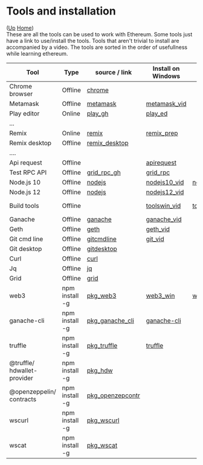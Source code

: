 # Tools and installation

([Up](..) [Home](..\..))<br>
These are all the tools can be used to work with Ethereum. Some tools just have a link to use/install the tools.
Tools that aren't trivial to install are accompanied by a video.
The tools are sorted in the order of usefullness while learning ethereum.


| Tool                           | Type           | source / link   | Install on Windows     | Install on Macintosh   |  Install on Ubuntu        
| ------------                   | --------       | ---------       | -----                  | -----------            | -----------               
| Chrome browser                 | Offline        | [chrome]
| Metamask                       | Offline        | [metamask]      | [metamask_vid]
| Play editor                    | Online         | [play_gh]       | [play_ed]
| ...                                      
| Remix                          | Online         | [remix]         | [remix_prep]
| Remix desktop                  | Offline        | [remix_desktop]
| ....                                     
| Api request                    | Offline        |                 | [apirequest]         
| Test RPC API                   | Offline        | [grid_rpc_gh]   | [grid_rpc]           
| Node.js 10                     | Offline        | [nodejs]        | [nodejs10_vid]         | [nodejs10_mac]         | [nodejs10_ubu]
| Node.js 12                     | Offline        | [nodejs]        | [nodejs12_vid]         |                        |
| Build tools                    | Offline        |                 | [toolswin_vid]         | [tools_mac]            | [python_ubu]<br>[tools_ubu]
| Ganache                        | Offline        | [ganache]       | [ganache_vid]
| Geth                           | Offline        | [geth]          | [geth_vid]   
| Git cmd line                   | Offline        | [gitcmdline]    | [git_vid]    
| Git desktop                    | Offline        | [gitdesktop]
| Curl                           | Offline        | [curl]
| Jq                             | Offline        | [jq]
| Grid                           | Offline        | [grid]
| web3                           | npm install -g | [pkg_web3]         | [web3_win]          | [web3_mac]            | [web3_ubu]
| ganache-cli                    | npm install -g | [pkg_ganache_cli]  | [ganache-cli]
| truffle                        | npm install -g | [pkg_truffle]      | [truffle]
| @truffle/<br>hdwallet-provider | npm install -g | [pkg_hdw]
| @openzeppelin/<br>contracts    | npm install -g | [pkg_openzepcontr]
| wscurl                         | npm install -g | [pkg_wscurl]
| wscat                          | npm install -g | [pkg_wscat] 


[chrome]:           https://www.google.com/chrome/
[play_gh]:          https://github.com/playproject-io/play-ed
[play_ed]:          https://playproject.io/play-ed/
[apirequest]:       https://www.apirequest.io/
[grid_rpc]:         https://web3examples.com/grid-rpc-app/build
[grid_rpc_gh]:      https://github.com/web3examples/grid-rpc-app
[remix]:            https://remix.ethereum.org
[remix_prep]:       Prepare_Remix.html
[remix_ide_doc]:    https://remix-ide.readthedocs.io/en/latest/




[metamask]:      https://metamask.io
[remix_desktop]: https://github.com/ethereum/remix-desktop/releases
[nodejs]:        https://nodejs.org/en/
[ganache]:       https://www.trufflesuite.com/ganache
[geth]:          https://geth.ethereum.org/downloads
[gitcmdline]:    https://git-scm.com/download/win
[gitdesktop]:    https://desktop.github.com
[curl]:          https://curl.haxx.se/download.html
[jq]:            https://stedolan.github.io/jq/download
[grid]:          https://grid.ethereum.org

[metamask_vid]:  Install_MetaMask_Windows.html
[nodejs10_vid]:  Install_node.js_10_Windows.html
[nodejs12_vid]:  Install_node.js_12_Windows.html
[toolswin_vid]:  Install_tools_Windows.html
[ganache_vid]:   Install_ganache_Windows_Use_HTTPS.html
[geth_vid]:      Install_geth_Windows_use_https.html
[git_vid]:       Install_git_Windows.html

[nodejs10_mac]:  Install_node.js_Macintosh.html
[tools_mac]:     Install_tools_Macintosh.html
[nodejs10_ubu]:  Install_node.js_10_Ubuntu.html

[python_ubu]:    Install_python_Ubuntu.html
[tools_ubu]:     Install_tools_Ubuntu.html


[pkg_web3]:         https://www.npmjs.com/package/web3
[pkg_ganache_cli]:  https://www.npmjs.com/package/ganache-cli
[pkg_truffle]:      https://www.npmjs.com/package/truffle
[pkg_hdw]:          https://www.npmjs.com/package/@truffle/hdwallet-provider
[pkg_openzepcontr]: https://www.npmjs.com/package/@openzeppelin/contracts
[pkg_wscurl]:       https://www.npmjs.com/package/wscurl
[pkg_wscat]:        https://www.npmjs.com/package/wscat

[web3_win]:         Install_Web3_Windows.html
[web3_mac]:         Install_Web3_Macintosh.html
[web3_ubu]:         Install_Web3_Ubuntu.html
[ganache-cli]:      Install_ganache_cli_Windows_Use_HTTPS.html
[truffle]:          Install_Truffle.html

